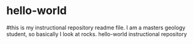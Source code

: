 # hello-world
#this is my instructional repository readme file. I am a masters geology student, so basically I look at rocks.
hello-world instructional repository
